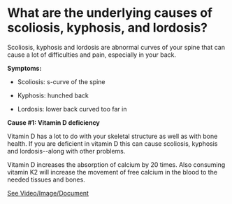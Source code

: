# What are the underlying causes of scoliosis, kyphosis, and lordosis?

Scoliosis, kyphosis and lordosis are abnormal curves of your spine that can cause a lot of difficulties and pain, especially in your back.

**Symptoms:**

- Scoliosis: s-curve of the spine

- Kyphosis: hunched back

- Lordosis: lower back curved too far in

**Cause #1: Vitamin D deficiency**

Vitamin D has a lot to do with your skeletal structure as well as with bone health. If you are deficient in vitamin D this can cause scoliosis, kyphosis and lordosis--along with other problems.

Vitamin D increases the absorption of calcium by 20 times. Also consuming vitamin K2 will increase the movement of free calcium in the blood to the needed tissues and bones.

 [See Video/Image/Document](https://hls-player.drberg.com/asset?path=migrated-assets/scoliosis-kyphosis-lordosis-and-vitamin-d-explained-by-drberg)